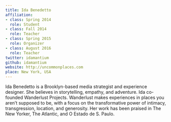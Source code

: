 ```yaml
---
title: Ida Benedetto
affiliation:
- class: Spring 2014
  role: Student
- class: Fall 2014
  role: Teacher
- class: Spring 2015
  role: Organizer
- class: August 2016
  role: Teacher
twitter: idamantium
github: idamantium
website: http://uncommonplaces.com
place: New York, USA
---
```

Ida Benedetto is a Brooklyn-based media strategist and experience designer. She believes in storytelling, empathy, and adventure. Ida co-founded Wanderlust Projects. Wanderlust makes experiences in places you aren’t supposed to be, with a focus on the transformative power of intimacy, transgression, location, and generosity. Her work has been praised in The New Yorker, The Atlantic, and O Estado de S. Paulo.
